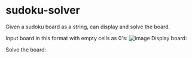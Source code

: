 # sudoku-solver
Given a sudoku board as a string, can display and solve the board.

Input board in this format with empty cells as 0's:
![image](https://github.com/ryan-shnitman/sudoku-solver/main/imgs/Capture.png?raw=true)
Display board:

Solve the board:


